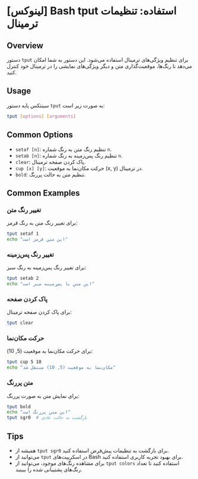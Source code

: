 # [لینوکس] Bash tput استفاده: تنظیمات ترمینال

## Overview
دستور `tput` برای تنظیم ویژگی‌های ترمینال استفاده می‌شود. این دستور به شما امکان می‌دهد تا رنگ‌ها، موقعیت‌گذاری متن و دیگر ویژگی‌های نمایشی را در ترمینال خود کنترل کنید.

## Usage
سینتکس پایه دستور `tput` به صورت زیر است:

```bash
tput [options] [arguments]
```

## Common Options
- `setaf [n]`: تنظیم رنگ متن به رنگ شماره `n`.
- `setab [n]`: تنظیم رنگ پس‌زمینه به رنگ شماره `n`.
- `clear`: پاک کردن صفحه ترمینال.
- `cup [x] [y]`: حرکت مکان‌نما به موقعیت (x, y) در ترمینال.
- `bold`: تنظیم متن به حالت پررنگ.

## Common Examples
### تغییر رنگ متن
برای تغییر رنگ متن به رنگ قرمز:
```bash
tput setaf 1
echo "این متن قرمز است"
```

### تغییر رنگ پس‌زمینه
برای تغییر رنگ پس‌زمینه به رنگ سبز:
```bash
tput setab 2
echo "این متن با پس‌زمینه سبز است"
```

### پاک کردن صفحه
برای پاک کردن صفحه ترمینال:
```bash
tput clear
```

### حرکت مکان‌نما
برای حرکت مکان‌نما به موقعیت (5, 10):
```bash
tput cup 5 10
echo "مکان‌نما به موقعیت (5, 10) منتقل شد"
```

### متن پررنگ
برای نمایش متن به صورت پررنگ:
```bash
tput bold
echo "این متن پررنگ است"
tput sgr0  # بازگشت به حالت عادی
```

## Tips
- همیشه از `tput sgr0` برای بازگشت به تنظیمات پیش‌فرض استفاده کنید.
- می‌توانید از `tput` در اسکریپت‌های Bash برای بهبود تجربه کاربری استفاده کنید.
- برای مشاهده رنگ‌های موجود، می‌توانید از `tput colors` استفاده کنید تا تعداد رنگ‌های پشتیبانی شده را ببینید.